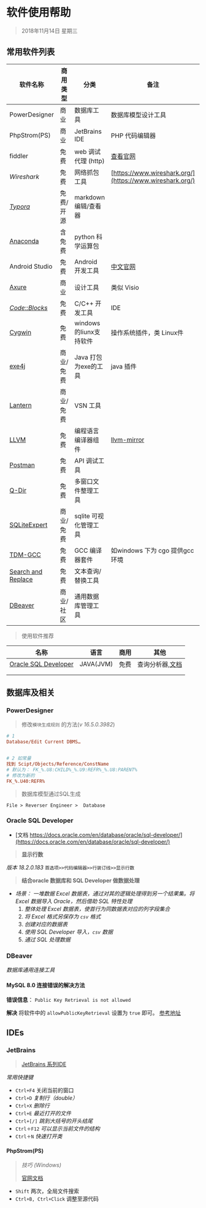 # 软件使用帮助

> 2018年11月14日 星期三



## 常用软件列表

| 软件名称                                                    | 商用类型  | 分类                    | 备注                                                     | 语言        |
| ----------------------------------------------------------- | --------- | ----------------------- | -------------------------------------------------------- | ----------- |
| PowerDesigner                                               | 商业      | 数据库工具              | 数据库模型设计工具                                       | SQL         |
| PhpStrom(PS)                                                | 商业      | JetBrains IDE           | PHP 代码编辑器                                           | PHP         |
| fiddler                                                     | 免费      | web 调试代理 (http)     | [查看官网](https://docs.telerik.com/fiddler)             | .NET(C#)    |
| *Wireshark*                                                 | 免费      | 网络抓包工具            | [https://www.wireshark.org/](https://www.wireshark.org/) |             |
| [*Typora*](https://typora.io/)                              | 免费/开源 | markdown 编辑/查看器    |                                                          | electron/Js |
| [Anaconda](https://www.anaconda.com/)                       | 含免费    | python 科学运算包       |                                                          | python      |
| Android Studio                                              | 免费      | Android 开发工具        | [中文官网](https://developer.android.google.cn/studio/)  |             |
| [Axure](https://www.axure.com/)                             | 商业      | 设计工具                | 类似 Visio                                               |             |
| [*Code*::*Blocks*](http://www.codeblocks.org/)              | 免费      | C/C++ 开发工具          | IDE                                                      |             |
| [Cygwin](https://www.cygwin.com/)                           | 免费      | windows 的liunx支持软件 | 操作系统插件，类 Linux件                                 |             |
| [exe4j](https://exe4j.apponic.com/)                         | 商业/免费 | Java 打包为exe的工具    | java 插件                                                | java        |
| [Lantern](https://github.com/getlantern/lantern)            | 商业/免费 | VSN 工具                |                                                          | go          |
| [LLVM](https://llvm.org/)                                   | 免费      | 编程语言编译器组件      | [llvm-mirror](https://github.com/llvm-mirror/llvm)       |             |
| [Postman](https://www.getpostman.com/)                      | 免费      | API 调试工具            |                                                          | electron/Js |
| [Q-Dir](https://q-dir.en.softonic.com/)                     | 免费      | 多窗口文件整理工具      |                                                          |             |
| [SQLiteExpert](http://www.sqliteexpert.com/)                | 商业/免费 | sqlite 可视化管理工具   |                                                          | sqlite      |
| [TDM-GCC](http://tdm-gcc.tdragon.net/)                      | 免费      | GCC 编译器套件          | 如windows 下为 cgo 提供gcc环境                           | gcc         |
| [Search and Replace](http://www.funduc.com/srshareware.htm) | 免费      | 文本查询/替换工具       |                                                          |             |
| [DBeaver](https://dbeaver.io/)                              | 商业/社区 | 通用数据库管理工具      |                                                          | Java/JVM    |





> 使用软件推荐

| 名称                                                         | 语言      | 商用 | 其他                                                         |
| ------------------------------------------------------------ | --------- | ---- | ------------------------------------------------------------ |
| [Oracle SQL Developer](https://www.oracle.com/database/technologies/appdev/sql-developer.html) | JAVA(JVM) | 免费 | 查询分析器,[文档](https://docs.oracle.com/en/database/oracle/sql-developer/) |
|                                                              |           |      |                                                              |
|                                                              |           |      |                                                              |





## 数据库及相关

### PowerDesigner

> 修改`模块生成规则` 的方法(*v 16.5.0.3982*)

```ini
# 1
Database/Edit Current DBMS…


# 2 如常量
找到 Scipt/Objects/Reference/ConstName
# 默认为： FK_%.U8:CHILD%_%.U9:REFR%_%.U8:PARENT%
# 修改为新的
FK_%.U40:REFR%
```



> 数据库模型通过SQL生成

`File > Reverser Engineer >  Database`



### Oracle SQL Developer

- [文档 https://docs.oracle.com/en/database/oracle/sql-developer/](https://docs.oracle.com/en/database/oracle/sql-developer/)



> **显示行数**

*版本 18.2.0.183* `首选项>>代码编辑器>>行装订线>>显示行数`



> **结合oracle 数据库和 SQL Developer 做数据处理**

- *场景： 一堆数据 Excel 数据表，通过对其的逻辑处理得到另一个结果集。将 Excel 数据导入 Oracle，然后借助 SQL 特性处理*
  1. *整体处理 Excel 数据表，使首行为同数据表对应的列字段集合*
  2. *将 Excel 格式另保存为 `csv` 格式*
  3. *创建对应的数据表*
  4. *使用 SQL Developer 导入，`csv` 数据*
  5. *通过 SQL 处理数据*



### DBeaver

*数据库通用连接工具*



#### MySQL 8.0 连接错误的解决方法

**错误信息**： `Public Key Retrieval is not allowed`

**解决**  将软件中的 `allowPublicKeyRetrieval` 设置为 `true` 即可。 [参考地址](https://www.jianshu.com/p/240ecb210222)





## IDEs



### JetBrains

> [JetBrains 系列IDE](https://www.jetbrains.com/)



*常用快捷键*

- `Ctrl+F4`  关闭当前的窗口
- `Ctrl+D`    *复制行（double）*
- `Ctrl+X`     *删除行*
- `Ctrl+E`     *最近打开的文件*
- `Ctrl+[/]`  *跳到大括号的开头结尾*
- `Ctrl＋F12`  *可以显示当前文件的结构*
- `Ctrl＋N`       *快速打开类*



#### PhpStrom(PS)

> *技巧 (Windows)*
>
> [官网文档](https://www.jetbrains.com/help/phpstorm/meet-phpstorm.html)

- `Shift`    两次，全局文件搜索
- `Ctrl+B, Ctrl+Click`  调整至源代码



